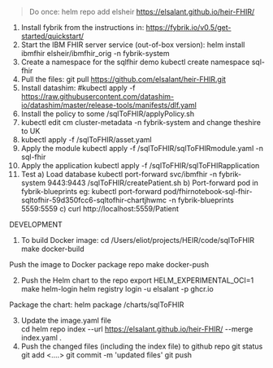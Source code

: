 > Do once:
helm repo add elsheir https://elsalant.github.io/heir-FHIR/

1. Install fybrik from the instructions in: https://fybrik.io/v0.5/get-started/quickstart/
2. Start the IBM FHIR server service (out-of-box version):
helm install ibmfhir elsheir/ibmfhir_orig -n fybrik-system
3. Create a namespace for the sqlfhir demo
kubectl create namespace sql-fhir
3. Pull the files:
git pull https://github.com/elsalant/heir-FHIR.git
3. Install datashim:
#kubectl apply -f https://raw.githubusercontent.com/datashim-io/datashim/master/release-tools/manifests/dlf.yaml
4. Install the policy to some <ROOT>
<ROOT>/sqlToFHIR/applyPolicy.sh
5. kubectl edit cm cluster-metadata -n fybrik-system
and change theshire to UK
6. kubectl apply -f <ROOT>/sqlToFHIR/asset.yaml
7. Apply the module
kubectl apply -f <ROOT>/sqlToFHIR/sqlToFHIRmodule.yaml -n sql-fhir
8. Apply the application
kubectl apply -f <ROOT>/sqlToFHIR/sqlToFHIRapplication
9. Test
a) Load database 
kubectl port-forward svc/ibmfhir -n fybrik-system 9443:9443
<ROOT>/sqlToFHIR/createPatient.sh
b) Port-forward pod in fybrik-blueprints
eg: kubectl port-forward pod/fhirnotebook-sql-fhir-sqltofhir-59d350fcc6-sqltofhir-chartjhwmc -n fybrik-blueprints 5559:5559
c) curl http://localhost:5559/Patient

DEVELOPMENT

1. To build Docker image:
cd /Users/eliot/projects/HEIR/code/sqlToFHIR
make docker-build

Push the image to Docker package repo
make docker-push

2. Push the Helm chart to the repo
export HELM_EXPERIMENTAL_OCI=1
make helm-login
  helm registry login -u elsalant -p <PASSWORD> ghcr.io

Package the chart:
helm package <ROOT>/charts/sqlToFHIR

3. Update the image.yaml file  
cd <ROOT>
helm repo index --url https://elsalant.github.io/heir-FHIR/ --merge index.yaml .
4. Push the changed files (including the index file) to github repo
git status
git add <....>
git commit -m 'updated files'
git push 
